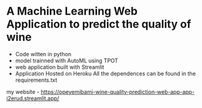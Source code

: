 # A Machine Learning Web Application to predict the quality of wine
- Code witten in python
- model trainned with AutoML using TPOT
- web application built with Streamlit 
- Application Hosted on Heroku 
All the dependences can be found in the requirements.txt

my website - https://opeyemibami-wine-quality-prediction-web-app-app-i2erud.streamlit.app/
